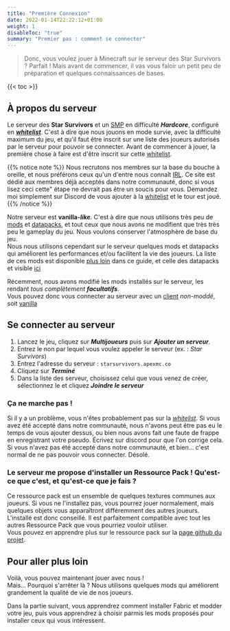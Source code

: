 ```yaml
---
title: "Première Connexion"
date: 2022-01-14T22:22:12+01:00
weight: 1
disableToc: "true"
summary: "Premier pas : comment se connecter"
---
```



> Donc, vous voulez jouer à Minecraft sur le serveur des Star Survivors ? Parfait !
> Mais avant de commencer, il vas vous faloir un petit peu de préparation et quelques connaissances de bases.

{{< toc >}}


## À propos du serveur

Le serveur des **Star Survivors** et un [SMP](/lexique#smp "Survival MultiPlayer") en difficulté ***Hardcore***, configuré en ***[whitelist](/lexique#whitelist)***.
C'est à dire que nous jouons en mode survie, avec la difficulté maximum du jeu, et qu'il faut être inscrit sur une liste des joueurs autorisés par le serveur pour pouvoir se connecter. Avant de commencer à jouer, la première chose à faire est d'être inscrit sur cette [whitelist](/lexique#whitelist).  

{{% notice note %}}
Nous recrutons nos membres sur la base du bouche à oreille, et nous préférons ceux qu'un d'entre nous connaît [IRL](/lexique#irl "In Real Life"). Ce site est dédié aux membres déjà acceptés dans notre communauté, donc si vous lisez ceci cette" étape ne devrait pas être un soucis pour vous. Demandez moi simplement sur Discord de vous ajouter à la [whitelist](/lexique#whitelist) et le tour est joué.
{{% /notice %}}

Notre serveur est __vanilla-*like*__. C'est à dire que nous utilisons très peu de [mods](/lexique#mod) et [datapacks](/lexique#datapack), et tout ceux que nous avons ne modifient que très très peu le gameplay du jeu. Nous voulons conserver l'atmosphère de base du jeu.  
Nous nous utilisons cependant sur le serveur quelques mods et datapacks qui améliorent les performances et/ou facilitent la vie des joueurs. La liste de ces mods est disponible [plus loin](/guide-technique/choisir-ses-mods#mods-serveur) dans ce guide, et celle des datapacks et visible [ici](/guide-technique/utiliser-les-datapacks)  

Récemment, nous avons modifié les mods installés sur le serveur, les rendant *tous complètement **facultatifs***.  
Vous pouvez donc vous connecter au serveur avec un [client](/lexique#client) *non-moddé*, soit [vanilla](/lexique#vanilla)

## Se connecter au serveur
1. Lancez le jeu, cliquez sur ***Multijoueurs*** puis sur ***Ajouter un serveur***.
1. Entrez le non par lequel vous voulez appeler le serveur (ex. : *Star Survivors*)
1. Entrez l'adresse du serveur : `starsurvivors.apexmc.co`
1. Cliquez sur ***Terminé***
1. Dans la liste des serveur, choisissez celui que vous venez de créer, sélectionnez le et cliquez ***Joindre le serveur***

### Ça ne marche pas !
Si il y a un problème, vous n'êtes probablement pas sur la *[whitelist](/lexique#whitelist)*. Si vous avez été accepté dans notre communauté, nous n'avons peut être pas eu le temps de vous ajouter dessus, ou bien nous avons fait une faute de frappe en enregistrant votre pseudo. Écrivez sur discord pour que l'on corrige cela.  
Si vous n'avez pas été accepté dans notre communauté, et bien… c'est normal de ne pas pouvoir vous connecter. Désolé.

### Le serveur me propose d'installer un Ressource Pack ! Qu'est-ce que c'est, et qu'est-ce que je fais ?
Ce ressource pack est un ensemble de quelques textures communes aux joueurs. Si vous ne l'installez pas, vous pourrez jouer normalement, mais quelques objets vous apparaîtront différemment des autres joueurs. L'installé est donc conseillé. Il est parfaitement compatible avec tout les autres Ressource Pack que vous pourriez vouloir utiliser.  
Vous pouvez en apprendre plus sur le ressource pack sur la [page github du projet](https://github.com/jabossu/surviverse-texturepack).

## Pour aller plus loin
Voilà, vous pouvez maintenant jouer avec nous !  
Mais... Pourquoi s'arrêter là ? Nous utilisons quelques mods qui améliorent grandement la qualité de vie de nos joueurs.  

Dans la partie suivant, vous apprendrez comment installer Fabric et modder votre jeu, puis vous apprendrez à choisir parmis les mods proposés pour installer ceux qui vous intéressent.
